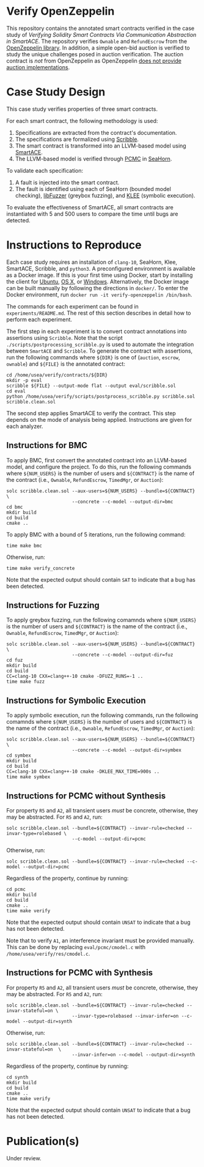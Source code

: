 # Verify OpenZeppelin

This repository contains the annotated smart contracts verified in the case study of *Verifying Solidity Smart Contracts Via Communication Abstraction in SmartACE*.
The repository verifies `Ownable` and `RefundEscrow` from the [OpenZeppelin library](https://github.com/OpenZeppelin/openzeppelin-contracts).
In addition, a simple open-bid auction is verified to study the unique challenges posed in auction verification.
The auction contract is *not* from OpenZeppelin as OpenZeppelin [does not provide auction implementations](https://github.com/OpenZeppelin/openzeppelin-contracts/issues/458).

# Case Study Design

This case study verifies properties of three smart contracts.

For each smart contract, the following methodology is used:
1. Specifications are extracted from the contract's documentation.
2. The specifications are formalized using [Scribble](https://docs.scribble.codes).
3. The smart contract is transformed into an LLVM-based model using [SmartACE](https://github.com/contract-ace/smartace).
4. The LLVM-based model is verified through [PCMC](https://arxiv.org/abs/2107.08583/) in [SeaHorn](http://seahorn.github.io).

To validate each specification:
1. A fault is injected into the smart contract.
2. The fault is identified using each of SeaHorn (bounded model checking), [libFuzzer](https://llvm.org/docs/LibFuzzer.html) (greybox fuzzing), and [KLEE](https://klee.github.io/) (symbolic execution).

To evaluate the effectiveness of SmartACE, all smart contracts are instantiated with 5 and 500 users to compare the time until bugs are detected.

# Instructions to Reproduce

Each case study requires an installation of `clang-10`, SeaHorn, Klee, SmartACE, Scribble, and `python3`.
A preconfigured environment is available as a Docker image.
If this is your first time using Docker, start by installing the client for [Ubuntu](https://docs.docker.com/installation/ubuntulinux/), [OS X](https://docs.docker.com/installation/mac/), or [Windows](https://docs.docker.com/installation/windows/).
Alternatively, the Docker image can be built manually by following the directions in `docker/`.
To enter the Docker environment, run `docker run -it verify-openzeppelin /bin/bash`.

The commands for each experiment can be found in `experiments/README.md`.
The rest of this section describes in detail how to perform each experiment.

The first step in each experiment is to convert contract annotations into assertions using `Scribble`.
Note that the script `./scripts/postprocessing_scribble.py` is used to automate the integration between `SmartACE` and `Scribble`.
To generate the contract with assertions, run the following commands where `${DIR}` is one of (`auction`, `escrow`, `ownable`) and `${FILE}` is the annotated contract:
```
cd /home/usea/verify/contracts/${DIR}
mkdir -p eval
scribble ${FILE} --output-mode flat --output eval/scribble.sol
cd eval
python /home/usea/verify/scripts/postprocess_scribble.py scribble.sol scribble.clean.sol
```

The second step applies SmartACE to verify the contract.
This step depends on the mode of analysis being applied.
Instructions are given for each analyzer.

## Instructions for BMC

To apply BMC, first convert the annotated contract into an LLVM-based model, and configure the project.
To do this, run the following commands where `${NUM_USERS}` is the number of users and `${CONTRACT}` is the name of the contract (i.e., `Ownable`, `RefundEscrow`, `TimedMgr`, or `Auction`):
```
solc scribble.clean.sol --aux-users=${NUM_USERS} --bundle=${CONTRACT} \
                        --concrete --c-model --output-dir=bmc
cd bmc
mkdir build
cd build
cmake ..
```

To apply BMC with a bound of 5 iterations, run the following command:
```
time make bmc
```
Otherwise, run:
```
time make verify_concrete
```
Note that the expected output should contain `SAT` to indicate that a bug has been detected.

## Instructions for Fuzzing

To apply greybox fuzzing, run the following comamnds where `${NUM_USERS}` is the number of users and `${CONTRACT}` is the name of the contract (i.e., `Ownable`, `RefundEscrow`, `TimedMgr`, or `Auction`):
```
solc scribble.clean.sol --aux-users=${NUM_USERS} --bundle=${CONTRACT} \
                        --concrete --c-model --output-dir=fuz
cd fuz
mkdir build
cd build
CC=clang-10 CXX=clang++-10 cmake -DFUZZ_RUNS=-1 ..
time make fuzz
```

## Instructions for Symbolic Execution

To apply symbolic execution, run the following commands, run the following comamnds where `${NUM_USERS}` is the number of users and `${CONTRACT}` is the name of the contract (i.e., `Ownable`, `RefundEscrow`, `TimedMgr`, or `Auction`):
```
solc scribble.clean.sol --aux-users=${NUM_USERS} --bundle=${CONTRACT} \
                        --concrete --c-model --output-dir=symbex
cd symbex
mkdir build
cd build
CC=clang-10 CXX=clang++-10 cmake -DKLEE_MAX_TIME=900s ..
time make symbex
```

## Instructions for PCMC without Synthesis

For property `R5` and `A2`, all transient users *must* be concrete, otherwise, they may be abstracted.
For `R5` and `A2`, run:
```
solc scribble.clean.sol --bundle=${CONTRACT} --invar-rule=checked --invar-type=rolebased \
                        --c-model --output-dir=pcmc
```
Otherwise, run:
```
solc scribble.clean.sol --bundle=${CONTRACT} --invar-rule=checked --c-model --output-dir=pcmc
```
Regardless of the property, continue by running:
```
cd pcmc
mkdir build
cd build
cmake ..
time make verify
```
Note that the expected output should contain `UNSAT` to indicate that a bug has not been detected.

Note that to verify `A1`, an interference invariant must be provided manually.
This can be done by replacing `eval/pcmc/cmodel.c` with `/home/usea/verify/res/cmodel.c`.

## Instructions for PCMC with Synthesis

For property `R5` and `A2`, all transient users *must* be concrete, otherwise, they may be abstracted.
For `R5` and `A2`, run:
```
solc scribble.clean.sol --bundle=${CONTRACT} --invar-rule=checked --invar-stateful=on \
                        --invar-type=rolebased --invar-infer=on --c-model --output-dir=synth
```
Otherwise, run:
```
solc scribble.clean.sol --bundle=${CONTRACT} --invar-rule=checked --invar-stateful=on  \
                        --invar-infer=on --c-model --output-dir=synth
```
Regardless of the property, continue by running:
```
cd synth
mkdir build
cd build
cmake ..
time make verify
```
Note that the expected output should contain `UNSAT` to indicate that a bug has not been detected.

# Publication(s)

Under review.

